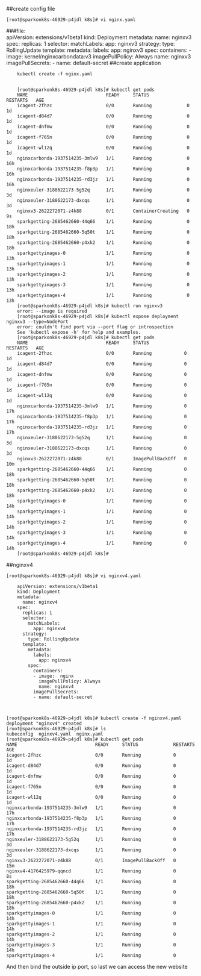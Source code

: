 		
##create config file

	[root@sparkonk8s-46929-p4jdl k8s]# vi nginx.yaml
		
###file:		
		apiVersion: extensions/v1beta1
		kind: Deployment
		metadata:
		  name: nginxv3
		spec:
		  replicas: 1
		  selector:
		    matchLabels:
		      app: nginxv3
		  strategy:
		    type: RollingUpdate
		  template:
		    metadata:
		      labels:
		        app: nginxv3
		    spec:
		      containers:
		      - image:  kernel/nginxcarbondata:v3
		        imagePullPolicy: Always
		        name: nginxv3
		      imagePullSecrets:
		      - name: default-secret
##create application
		
		kubectl create -f nginx.yaml
		
		
		[root@sparkonk8s-46929-p4jdl k8s]# kubectl get pods
		NAME                             READY     STATUS              RESTARTS   AGE
		icagent-2fhzc                    0/0       Running             0          1d
		icagent-d84d7                    0/0       Running             0          1d
		icagent-dnfmw                    0/0       Running             0          1d
		icagent-f765n                    0/0       Running             0          1d
		icagent-wl12q                    0/0       Running             0          1d
		nginxcarbonda-1937514235-3mlw9   1/1       Running             0          16h
		nginxcarbonda-1937514235-f8p3p   1/1       Running             0          16h
		nginxcarbonda-1937514235-rd3jz   1/1       Running             0          16h
		nginxeuler-3188622173-5g52q      1/1       Running             0          3d
		nginxeuler-3188622173-dxcqs      1/1       Running             0          3d
		nginxv3-2622272071-z4k88         0/1       ContainerCreating   0          9s
		sparkgetting-2685462660-44q66    1/1       Running             0          18h
		sparkgetting-2685462660-5q50t    1/1       Running             0          18h
		sparkgetting-2685462660-p4xk2    1/1       Running             0          18h
		sparkgettyimages-0               1/1       Running             0          13h
		sparkgettyimages-1               1/1       Running             0          13h
		sparkgettyimages-2               1/1       Running             0          13h
		sparkgettyimages-3               1/1       Running             0          13h
		sparkgettyimages-4               1/1       Running             0          13h
		[root@sparkonk8s-46929-p4jdl k8s]# kubectl run nginxv3
		error: --image is required
		[root@sparkonk8s-46929-p4jdl k8s]# kubectl expose deployment nginxv3 --type=NodePort
		error: couldn't find port via --port flag or introspection
		See 'kubectl expose -h' for help and examples.
		[root@sparkonk8s-46929-p4jdl k8s]# kubectl get pods
		NAME                             READY     STATUS             RESTARTS   AGE
		icagent-2fhzc                    0/0       Running            0          1d
		icagent-d84d7                    0/0       Running            0          1d
		icagent-dnfmw                    0/0       Running            0          1d
		icagent-f765n                    0/0       Running            0          1d
		icagent-wl12q                    0/0       Running            0          1d
		nginxcarbonda-1937514235-3mlw9   1/1       Running            0          17h
		nginxcarbonda-1937514235-f8p3p   1/1       Running            0          17h
		nginxcarbonda-1937514235-rd3jz   1/1       Running            0          17h
		nginxeuler-3188622173-5g52q      1/1       Running            0          3d
		nginxeuler-3188622173-dxcqs      1/1       Running            0          3d
		nginxv3-2622272071-z4k88         0/1       ImagePullBackOff   0          10m
		sparkgetting-2685462660-44q66    1/1       Running            0          18h
		sparkgetting-2685462660-5q50t    1/1       Running            0          18h
		sparkgetting-2685462660-p4xk2    1/1       Running            0          18h
		sparkgettyimages-0               1/1       Running            0          14h
		sparkgettyimages-1               1/1       Running            0          14h
		sparkgettyimages-2               1/1       Running            0          14h
		sparkgettyimages-3               1/1       Running            0          14h
		sparkgettyimages-4               1/1       Running            0          14h
		[root@sparkonk8s-46929-p4jdl k8s]#

##nginxv4

	[root@sparkonk8s-46929-p4jdl k8s]# vi nginxv4.yaml
	
		apiVersion: extensions/v1beta1
		kind: Deployment
		metadata:
		  name: nginxv4
		spec:
		  replicas: 1
		  selector:
		    matchLabels:
		      app: nginxv4
		  strategy:
		    type: RollingUpdate
		  template:
		    metadata:
		      labels:
		        app: nginxv4
		    spec:
		      containers:
		      - image:  nginx
		        imagePullPolicy: Always
		        name: nginxv4
		      imagePullSecrets:
		      - name: default-secret
		
	
	
	[root@sparkonk8s-46929-p4jdl k8s]# kubectl create -f nginxv4.yaml
	deployment "nginxv4" created
	[root@sparkonk8s-46929-p4jdl k8s]# ls
	kubeconfig  nginxv4.yaml  nginx.yaml
	[root@sparkonk8s-46929-p4jdl k8s]# kubectl get pods
	NAME                             READY     STATUS             RESTARTS   AGE
	icagent-2fhzc                    0/0       Running            0          1d
	icagent-d84d7                    0/0       Running            0          1d
	icagent-dnfmw                    0/0       Running            0          1d
	icagent-f765n                    0/0       Running            0          1d
	icagent-wl12q                    0/0       Running            0          1d
	nginxcarbonda-1937514235-3mlw9   1/1       Running            0          17h
	nginxcarbonda-1937514235-f8p3p   1/1       Running            0          17h
	nginxcarbonda-1937514235-rd3jz   1/1       Running            0          17h
	nginxeuler-3188622173-5g52q      1/1       Running            0          3d
	nginxeuler-3188622173-dxcqs      1/1       Running            0          3d
	nginxv3-2622272071-z4k88         0/1       ImagePullBackOff   0          15m
	nginxv4-4176425979-qqncd         1/1       Running            0          8s
	sparkgetting-2685462660-44q66    1/1       Running            0          18h
	sparkgetting-2685462660-5q50t    1/1       Running            0          18h
	sparkgetting-2685462660-p4xk2    1/1       Running            0          18h
	sparkgettyimages-0               1/1       Running            0          14h
	sparkgettyimages-1               1/1       Running            0          14h
	sparkgettyimages-2               1/1       Running            0          14h
	sparkgettyimages-3               1/1       Running            0          14h
	sparkgettyimages-4               1/1       Running            0         


And then bind the outside ip port, so last we can access the new website 